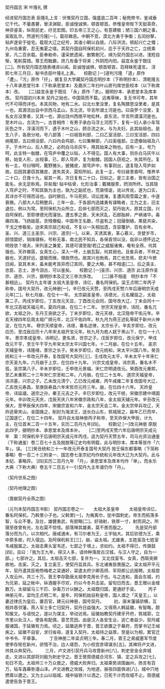 <!-- { "loadSidebar": true } -->
契丹国志 宋 叶隆礼  撰 



经进契丹国志表
臣隆礼上言：伏惟契丹立国，强盛逾二百年；秘苑修书，鉴诫垂亿千代。不量愚瞽，冒渎渊聪，臣诚惶诚惧，顿首顿首。恭惟皇帝陛下天挺英奇，神资睿圣，纵观前史，纡览宏图。印五帝三王之心，有意建极；陋三国六朝之事，奚取乱华。然道判污隆[一]，载存媺恶。中朝不竞，漠北方勇于争衡；五闰纷拏，毡庐遂安于徙宅。载观大辽之纪号，其谁小朝以自居。八际洪流，顿起兴亡之慨；九州岛重雾，忍无夷夏之嗟。其契丹国自阿保机初兴，迄于于天祚之亡，立统乘家，凡二百余载。臣奉勑命，谨采摭遗闻，删繁剔冗，缉为契丹国志以进。浅短自惭，笔削莫措。尊王而黜霸，庶几有备于将来；外阴而内阳，益宜永鉴于既往[二]。所有契丹国志随表缮进以闻。臣诚惶诚惧，顿首顿首，百拜昧死谨言。
淳熙七年三月日，秘书丞臣叶隆礼上表。
　校勘记
[一]道判污隆   「道」原作「遭」，「污」原作「纡」，据复旦大学藏契丹国志明抄本（下称明抄本）、清乾隆五十八年承恩堂刊本（下称承恩堂本）及嘉庆二年扫叶山房刊席世臣校本（以下称席本）改。
　  [二]益宜永鉴于既往　「永」原作「求」，据明抄本、承恩堂本及席本改。
契丹国初兴本末
契丹之始也，中国简而不载。远夷草昧，复无书可考，其年代不可得而详也。本其风物，地有二水。曰北乜里没里，复名陶猥思没里者，是其一也，其源流出自中京西马盂山，东北流，华言所谓土河是也。曰袅罗个没里，复名女古没里者，又其一也，源出饶州西南平地松林，直东流，华言所谓潢河是也。至木叶山，合流为一。古昔相传：有男子承白马浮土河而下，复有一妇人承小车驾灰色之牛，浮潢河而下，遇于木叶之山，顾合流之水，与为夫妇，此其始祖也。是生八子，各居分地，号八部落：一曰祖皆利部，二曰乙室活部，三曰宝活部，四曰纳尾部，五曰频没部，六曰内会鸡部，七曰集解部，八曰奚嗢部。立遗像始祖及八子。于木叶山，后人祭之，必刑白马杀灰牛，用其始来之物也。后有一主，号乃呵，此主特一骷髅，在穹庐中覆之以毡，人不得见。国人有大事，则杀白马灰牛以祭，始变人形，出视事，已，即入穹庐，复为骷髅。因国人窃视之，失其所在。复有一主，号曰喎呵，戴野猪头，披猪皮，居穹庐中，有事则出，退复隐入穹庐如故。后因其妻窃其猪皮，遂失其夫，莫知所如。此复一主，号曰昼里昏呵，惟养羊二十口，日食十九，留其一焉，次日复有二十口，日如之。是三主者，皆有治国之能名，余无足称焉。异矣哉! 毡中枯骨，化形治事；戴猪服豕，罔测所终。当其隐入穹庐之时，不知其孰为主也，孰为之副贰也，荒唐怪诞，讹以传讹，遂为口实，其详亦不可得而诘也。自时厥后，牛马死损，词讼庞淹，复遭风雨雪霜之害，中遂衰微。八部大人后稍整兵，三年一会，于各部内选雄勇有谋略者，立为之主，旧主退位，例以为常。至阿保机为众所立，后倂七部而灭之，契丹始大。原其立国，兴自阿保机，至耶律德光而寖张。遭五季之衰，天未厌乱，石郎胎衅，产祸诸华。毒痛四海，飞扬跋扈，贪残僭儗，中国帝王名数，尽盗有之；冠屦倒植，熏莸共染，干戈之惨极矣。迨宋真宗屈己和戎，不复以一矢相加遗，含容覆护，百有余年。圣、兴、道三主圣宗、兴宗、道宗[一]。以来，天诱其衷，革心慕义，贪婪岁币，顾惜盟好，销烽寝柝，号称无事，南北民不知兵，各保首领以没，兹非以德怀远之明效欤？嗟夫，宋列圣之兼爱，其德可谓至哉!若辽之威服诸夷，奄有全燕，何其强也。天祚昬孱，女真生心，深入一呼，土崩瓦裂，何其弱也。且隹兵者，不祥之器也，天道好远，盛极而微，理故然也。故其兴也勃焉，其亡也忽焉，悲夫!今摭旧闻，裒其本末，虽未能考其异而订其同，要之大略，甚不相逺[二]，后之英主、忠臣、志士，游今洄古，可以鉴矣。
　校勘记
[一]圣宗、兴宗、道宗   此注原作圣宗、道宗、兴宗，据明抄本及正文三帝次序改。
　  [二]甚不相逺　明抄本作「不甚相远」。
契丹九主年谱
太祖大圣皇帝，讳亿，番名阿保机。梁王贞明二年丙子称帝，国号大契丹，改元神册[一]，辛巳改元天赞，至丙戌天赞六年后唐明宗天成元年[二]。秋七月崩，在位十一年。
太宗嗣圣皇帝，讳德光，元名耀屈之，太祖第二子。丙戌岁即位，丁亥改元天显，丁酉改元会同，国号改大辽，丁未会同十一年北汉高祖天福元年。夏四月崩，在位二十二年。
世宗天授皇帝，讳阮，番名兀欲，太祖之孙，东丹王突欲之子。丁未岁即位，改元天禄，北汉隐帝干佑元年。辛亥天禄四年后周太祖广顺元年，北汉干佑四年。秋九月为燕王述轧等弑于新州火神淀，在位九年。
穆宗天顺皇帝，讳璟，番名述律，太宗长子。辛亥岁即位，改元应历，至戊辰应历十八年宋太祖开宝元年。秋九月为庖人弑于黑山下，在位一十八年。
景宗孝成皇帝，讳明记，更名贤，世宗之子。戊辰岁即位，改元保宁，甲戌改元干亨，至壬午干亨九年宋太宗太平兴国七年。十二月崩，在位十五年。
圣宗天辅皇帝，讳隆绪，景宗之长子。癸未岁即位，改元统和，宋太平兴国八年。癸丑统和三十一年改元开泰，复改国号大契丹[三]，壬戌改元太平，辛未太平十年宋仁宗天圣九年。六月崩于上京，在位四十九年。
兴宗文成皇帝，讳宗真，番名木不孤，圣宗第八子。辛未岁即位，壬申改元景福，宋仁宗明道改元。癸酉改元重熙，至乙未重熙二十三年宋仁宗至和二年。八月崩，在位二十五年。
道宗天福皇帝，讳洪基，兴宗之子。乙未改元清宁，乙巳改元咸雍，丙午咸雍二年复改国号大辽，乙亥改元寿昌，至庚辰寿昌六年宋哲宗元符三年。崩，在位四十六年。
天祚皇帝，讳延禧，道宗之孙，秦王元吉之子。辛巳岁即位，改元干统，宋徽宗建中靖国元年。辛卯改元天庆，戊辰天庆八年宋徽宗政和八年，金太祖天辅元年。辛丑改元保大，至甲辰保大四年，宋徽宗宣和六年，金太宗天会二年。金太宗举兵攻辽，天祚逃窜夹山，金国擒之，削封为海滨王，送长白山东，筑城居之，踰年乙巳而卒，辽国遂亡，在位二十四年。
契丹自太祖神册丙子称帝，至天祚保大甲辰，计九主，在位首末二百一十五年，实历二百丹九年[四]。
　校勘记
[一]改元神册   原脱此四字，据明抄本、承恩堂本及席本补。
　  [二]至丙戌天赞六年后唐明宗天成元年　案：阿保机卒于后唐明宗天成元年丙戌，适为契丹天赞五年，司马光资治通鉴（下称通鉴）卷二百七十五及脱脱等辽史均有明载，此与明抄本、席本等皆作「六年」，误。
[三]癸丑统和三十一年改元开泰复国号大契丹   按王偁东都事略（下简称事略）卷一百二十三附录一、国志卷七圣宗纪均作统和元年改大辽为大契丹。此与本纪、事略异。
[四]实历二百丹九年   「丹」，承恩堂本及席本均作「单」，而永乐大典（下称大典）卷五千二百五十一引契丹九主年谱仍作「丹」。

 
（契丹世系之图）

 
（契丹地理之图）
 
（晋献契丹全燕之图）

 
（元刊本契丹国志书影）
契丹国志卷之一
　　太祖大圣皇帝
　　太祖皇帝讳亿，番名阿保机，乃斡里小子也。父斡里[一]，为夷离巾，犹中国刺史。帝生而拓落多智，与众不羣。及壮，雄健勇武，有胆略[二]。好骑射，铁厚一寸，射而洞之。所寝至夜曾有光，左右莫不惊怪。部落惮其雄勇，莫不畏而服之。
　　先是契丹部落分而为八，以次相代。唐咸通末，有习尔者为王，土宇始大。其后钦德为王，乘中原多故，时入侵边。及阿保机称王[三]，崩，谥太祖。尤雄勇，五姓奚及七姓室韦咸服属之。太祖击黄头室韦还，七部之于境上，求如约。太祖不得已，传旗鼓[四]，且曰：「我为王九年，得汉人多，请帅种落居古汉城，与汉人守之，自为一部。」七部许之。其后，太祖击灭七部，复并为一。又北伐室韦、女真，西取突厥故地。击奚，灭之，复立奚王，使契丹监其兵。东北诸夷皆畏服之。梁太祖开平元年，契丹遣其臣袍笏梅老之梁通好，梁遣太府少卿高颀、军将郎公远报聘。太祖尝入攻云州，共三十万。晋王李存勖唐太祖李克用长子也。与之连和，面会东城，约为兄弟，延之帐中，纵酒握手尽欢，约以今冬共击梁。留旬日而去，晋王赠以金缯数万。太祖留马三千匹、杂畜万计以酬之。太祖既归国，更通好于梁。
　　丙子神册元年。梁均王贞明二年。是年，阿保机始自称皇帝，国人谓之「天皇王」，以妻述律氏为皇后，置百官，建元曰神册，国号契丹。
　　初，唐末藩镇骄横，互相并吞邻藩，燕人军士多亡归契丹，契丹日益强大。又得燕人韩延徽，有智略，颇知属文。与语悦之，遂以为谋主，举动访焉。延徽始教契丹建牙开府，筑城郭，立市里以处汉人，使各有配偶，垦艺荒田。由是汉人各安生业，逃亡者益少。契丹威服诸国，于延徽有力焉。顷之，延徽逃奔于晋，晋王欲置之于幕府，而掌书记王缄疾之。延徽不自安，求归省母，遂复入契丹，太祖待之益厚。至是以为相，累官迁中书令、平章事。
　　丁丑神册二年梁贞明三年。春二月，晋王之弟威塞军节度使李存矩在新州，骄惰不治，边人嗟怨，为小校宫彦璋谋杀[五]。其裨将卢文进，帅其众奔契丹。
　　三月，卢文进引契丹兵马攻晋新州[六]，刺史安金全弃城走。文进以其部将刘殷为刺史守之。晋王使周德威合河东、镇、定之兵攻之[七]，旬日不克。太祖帅三十万众救之，德威大败奔归。太祖乘势进围幽州，扬言有百万，毡车毳幕弥漫山泽。卢文进教之攻城，为地道，昼夜四面俱进[八]，城中穴地燃膏以邀之。又为土山以临城，城中镕铁汁以洒之，日死千计而攻城不止。周德威遣使告急于晋王。

